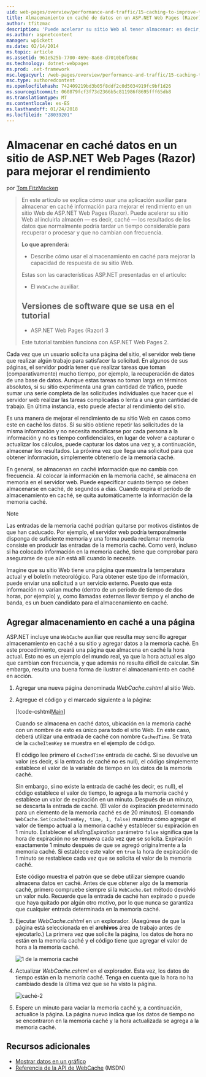 ```yaml
---
uid: web-pages/overview/performance-and-traffic/15-caching-to-improve-the-performance-of-your-website
title: Almacenamiento en caché de datos en un ASP.NET Web Pages (Razor) sitio para mejorar el rendimiento | Documentos de Microsoft
author: tfitzmac
description: 'Puede acelerar su sitio Web al tener almacenar: es decir, caché, los resultados de los datos que normalmente podrían tardar un tiempo considerable para recuperar o procesar un...'
ms.author: aspnetcontent
manager: wpickett
ms.date: 02/14/2014
ms.topic: article
ms.assetid: 961e525b-7700-469e-8a68-d7010b6fb68c
ms.technology: dotnet-webpages
ms.prod: .net-framework
msc.legacyurl: /web-pages/overview/performance-and-traffic/15-caching-to-improve-the-performance-of-your-website
msc.type: authoredcontent
ms.openlocfilehash: 742409219bd3b05f8ddf2c0d5034919fc9bf1d26
ms.sourcegitcommit: 060879fcf3f73d2366b5c811986f8695fff65db8
ms.translationtype: MT
ms.contentlocale: es-ES
ms.lasthandoff: 01/24/2018
ms.locfileid: "28039201"
---
```

<a name="caching-data-in-an-aspnet-web-pages-razor-site-for-better-performance"></a>Almacenar en caché datos en un sitio de ASP.NET Web Pages (Razor) para mejorar el rendimiento
====================
por [Tom FitzMacken](https://github.com/tfitzmac)

> En este artículo se explica cómo usar una aplicación auxiliar para almacenar en caché información para mejorar el rendimiento en un sitio Web de ASP.NET Web Pages (Razor). Puede acelerar su sitio Web al incluirla almacén &#8212; es decir, caché &#8212; los resultados de los datos que normalmente podría tardar un tiempo considerable para recuperar o procesar y que no cambian con frecuencia.
> 
> **Lo que aprenderá:** 
> 
> - Describe cómo usar el almacenamiento en caché para mejorar la capacidad de respuesta de su sitio Web.
> 
> Estas son las características ASP.NET presentadas en el artículo:
> 
> - El `WebCache` auxiliar.
>   
> 
> ## <a name="software-versions-used-in-the-tutorial"></a>Versiones de software que se usa en el tutorial
> 
> 
> - ASP.NET Web Pages (Razor) 3
>   
> 
> Este tutorial también funciona con ASP.NET Web Pages 2.


Cada vez que un usuario solicita una página del sitio, el servidor web tiene que realizar algún trabajo para satisfacer la solicitud. En algunos de sus páginas, el servidor podría tener que realizar tareas que toman (comparativamente) mucho tiempo, por ejemplo, la recuperación de datos de una base de datos. Aunque estas tareas no toman larga en términos absolutos, si su sitio experimenta una gran cantidad de tráfico, puede sumar una serie completa de las solicitudes individuales que hacer que el servidor web realizar las tareas complicadas o lenta a una gran cantidad de trabajo. En última instancia, esto puede afectar al rendimiento del sitio.

Es una manera de mejorar el rendimiento de su sitio Web en casos como este en caché los datos. Si su sitio obtiene repetir las solicitudes de la misma información y no necesita modificarse por cada persona a la información y no es tiempo confidenciales, en lugar de volver a capturar o actualizar los cálculos, puede capturar los datos una vez y, a continuación, almacenar los resultados. La próxima vez que llega una solicitud para que obtener información, simplemente obtenerlo de la memoria caché.

En general, se almacenan en caché información que no cambia con frecuencia. Al colocar la información en la memoria caché, se almacena en memoria en el servidor web. Puede especificar cuánto tiempo se deben almacenarse en caché, de segundos a días. Cuando expira el período de almacenamiento en caché, se quita automáticamente la información de la memoria caché.

> [!NOTE]
> Las entradas de la memoria caché podrían quitarse por motivos distintos de que han caducado. Por ejemplo, el servidor web podría temporalmente disponga de suficiente memoria y una forma pueda reclamar memoria consiste en producir las entradas de la memoria caché. Como verá, incluso si ha colocado información en la memoria caché, tiene que comprobar para asegurarse de que aún está allí cuando lo necesite.


Imagine que su sitio Web tiene una página que muestra la temperatura actual y el boletín meteorológico. Para obtener este tipo de información, puede enviar una solicitud a un servicio externo. Puesto que esta información no varían mucho (dentro de un período de tiempo de dos horas, por ejemplo) y, como llamadas externas llevar tiempo y el ancho de banda, es un buen candidato para el almacenamiento en caché.

## <a name="adding-caching-to-a-page"></a>Agregar almacenamiento en caché a una página

ASP.NET incluye una `WebCache` auxiliar que resulta muy sencillo agregar almacenamiento en caché a su sitio y agregar datos a la memoria caché. En este procedimiento, creará una página que almacena en caché la hora actual. Esto no es un ejemplo del mundo real, ya que la hora actual es algo que cambian con frecuencia, y que además no resulta difícil de calcular. Sin embargo, resulta una buena forma de ilustrar el almacenamiento en caché en acción.

1. Agregar una nueva página denominada *WebCache.cshtml* al sitio Web.
2. Agregue el código y el marcado siguiente a la página:

    [!code-cshtml[Main](15-caching-to-improve-the-performance-of-your-website/samples/sample1.cshtml)]

    Cuando se almacena en caché datos, ubicación en la memoria caché con un nombre de esto es único para todo el sitio Web. En este caso, deberá utilizar una entrada de caché con nombre `CachedTime`. Se trata de la `cacheItemKey` se muestra en el ejemplo de código.

    El código lee primero el `CachedTime` entrada de caché. Si se devuelve un valor (es decir, si la entrada de caché no es null), el código simplemente establece el valor de la variable de tiempo en los datos de la memoria caché.

    Sin embargo, si no existe la entrada de caché (es decir, es null), el código establece el valor de tiempo, lo agrega a la memoria caché y establece un valor de expiración en un minuto. Después de un minuto, se descarta la entrada de caché. (El valor de expiración predeterminado para un elemento de la memoria caché es de 20 minutos). El comando `WebCache.Set(cacheItemKey, time, 1, false)` muestra cómo agregar el valor de tiempo actual a la memoria caché y establecer su expiración en 1 minuto. Establecer el *slidingExpiration* parámetro `false` significa que la hora de expiración no se renueva cada vez que se solicita. Expiración exactamente 1 minuto después de que se agregó originalmente a la memoria caché. Si establece este valor en `true` la hora de expiración de 1 minuto se restablece cada vez que se solicita el valor de la memoria caché.

    Este código muestra el patrón que se debe utilizar siempre cuando almacena datos en caché. Antes de que obtener algo de la memoria caché, primero compruebe siempre si la `WebCache.Get` método devolvió un valor nulo. Recuerde que la entrada de caché han expirado o puede que haya quitado por algún otro motivo, por lo que nunca se garantiza que cualquier entrada determinada en la memoria caché.
3. Ejecutar *WebCache.cshtml* en un explorador. (Asegúrese de que la página está seleccionada en el **archivos** área de trabajo antes de ejecutarlo.) La primera vez que solicite la página, los datos de hora no están en la memoria caché y el código tiene que agregar el valor de hora a la memoria caché.

    ![1 de la memoria caché](15-caching-to-improve-the-performance-of-your-website/_static/image1.jpg)
4. Actualizar *WebCache.cshtml* en el explorador. Esta vez, los datos de tiempo están en la memoria caché. Tenga en cuenta que la hora no ha cambiado desde la última vez que se ha visto la página.

    ![caché-2](15-caching-to-improve-the-performance-of-your-website/_static/image2.jpg)
5. Espere un minuto para vaciar la memoria caché y, a continuación, actualice la página. La página nuevo indica que los datos de tiempo no se encontraron en la memoria caché y la hora actualizada se agrega a la memoria caché.

<a id="Additional_Resources"></a>
## <a name="additional-resources"></a>Recursos adicionales


- [Mostrar datos en un gráfico](https://go.microsoft.com/fwlink/?LinkId=202895)
- [Referencia de la API de WebCache](https://msdn.microsoft.com/library/system.web.helpers.webcache(v=vs.99).aspx) (MSDN)

